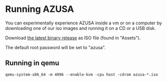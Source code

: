 # Running AZUSA

You can experimentally experience AZUSA inside a vm or on a computer by downloading one of our iso images and running it on a CD or a USB disk.

Download [the latest binary release](https://github.com/AzusaOS/azusa-run/releases) as ISO file (found in "Assets").

The default root password will be set to "azusa".

## Running in qemu

	qemu-system-x86_64 -m 4096 --enable-kvm -cpu host -cdrom azusa-*.iso
